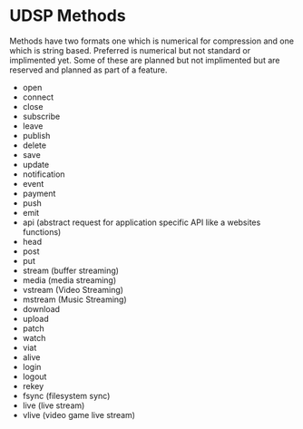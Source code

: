 # UDSP Methods

Methods have two formats one which is numerical for compression and one which is string based. Preferred is numerical but not standard or implimented yet. Some of these are planned but not implimented but are reserved and planned as part of a feature.

- open
- connect
- close
- subscribe
- leave
- publish
- delete
- save
- update
- notification
- event
- payment
- push
- emit
- api (abstract request for application specific API like a websites functions)
- head
- post
- put
- stream (buffer streaming)
- media (media streaming)
- vstream (Video Streaming)
- mstream (Music Streaming)
- download
- upload
- patch
- watch
- viat
- alive
- login
- logout
- rekey
- fsync (filesystem sync)
- live (live stream)
- vlive (video game live stream)
